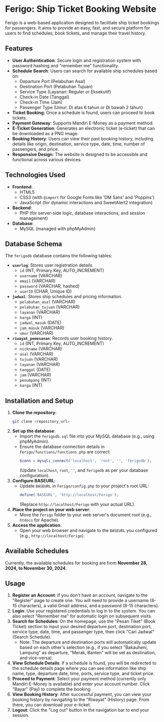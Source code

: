 # Ferigo: Ship Ticket Booking Website

Ferigo is a web-based application designed to facilitate ship ticket bookings for passengers. It aims to provide an easy, fast, and secure platform for users to find schedules, book tickets, and manage their travel history.

## Features

- **User Authentication**: Secure login and registration system with password hashing and "remember me" functionality.
- **Schedule Search**: Users can search for available ship schedules based on:
  - Departure Port (Pelabuhan Asal)
  - Destination Port (Pelabuhan Tujuan)
  - Service Type (Layanan: Reguler or Eksekutif)
  - Check-in Date (Tanggal)
  - Check-in Time (Jam)
  - Passenger Type (Umur: Di atas 6 tahun or Di bawah 2 tahun)
- **Ticket Booking**: Once a schedule is found, users can proceed to book tickets.
- **Payment Gateway**: Supports Mandiri E-Money as a payment method.
- **E-Ticket Generation**: Generates an electronic ticket (e-ticket) that can be downloaded as a PNG image.
- **Booking History**: Users can view their past booking history, including details like origin, destination, service type, date, time, number of passengers, and price.
- **Responsive Design**: The website is designed to be accessible and functional across various devices.

## Technologies Used

- **Frontend**:
  - HTML5
  - CSS3 (with `@import` for Google Fonts like 'DM Sans' and 'Poppins')
  - JavaScript (for dynamic interactions and SweetAlert2 integration)
- **Backend**:
  - PHP (for server-side logic, database interactions, and session management)
- **Database**:
  - MySQL (managed with phpMyAdmin)

## Database Schema

The `ferigodb` database contains the following tables:

- **`userlog`**: Stores user registration details.
  - `id` (INT, Primary Key, AUTO_INCREMENT)
  - `username` (VARCHAR)
  - `email` (VARCHAR)
  - `password` (VARCHAR, hashed)
  - `userID` (CHAR, Unique ID)
- **`jadwal`**: Stores ship schedules and pricing information.
  - `pelabuhan_asal` (VARCHAR)
  - `pelabuhan_tujuan` (VARCHAR)
  - `layanan` (VARCHAR)
  - `harga` (INT)
  - `jadwal_masuk` (DATE)
  - `jam_masuk` (VARCHAR)
  - `umur` (VARCHAR)
- **`riwayat_pemesanan`**: Records user booking history.
  - `id` (INT, Primary Key, AUTO_INCREMENT)
  - `nickname` (VARCHAR)
  - `asal` (VARCHAR)
  - `tujuan` (VARCHAR)
  - `layanan` (VARCHAR)
  - `tanggal` (DATE)
  - `jam` (VARCHAR)
  - `penumpang` (INT)
  - `harga` (INT)

## Installation and Setup

1.  **Clone the repository**:
    ```bash
    git clone <repository_url>
    ```
2.  **Set up the database**:
    - Import the `ferigodb.sql` file into your MySQL database (e.g., using phpMyAdmin).
    - Ensure the database connection details in `Ferigo/functions/functions.php` are correct:
      ```php
      $conn = mysqli_connect('localhost', 'root', '', 'ferigodb');
      ```
      (Update `localhost`, `root`, `''`, and `ferigodb` as per your database configuration).
3.  **Configure BASEURL**:
    - Update `BASEURL` in `Ferigo/config.php` to your project's root URL:
      ```php
      define('BASEURL', 'http://localhost/Ferigo');
      ```
      (Replace `http://localhost/Ferigo` with your actual URL).
4.  **Place the project on your web server**:
    - Move the `Ferigo` folder to your web server's document root (e.g., `htdocs` for Apache).
5.  **Access the application**:
    - Open your web browser and navigate to the `BASEURL` you configured (e.g., `http://localhost/Ferigo`).

## Available Schedules

Currently, the available schedules for booking are from **November 28, 2024, to November 30, 2024**.

## Usage

1.  **Register an Account**: If you don't have an account, navigate to the "Register" page to create one. You will need to provide a username (8-15 characters), a valid Gmail address, and a password (8-15 characters).
2.  **Login**: Use your registered credentials to log in to the system. You can also select "Remember me" for automatic login on subsequent visits.
3.  **Search for Schedules**: On the homepage, use the "Pesan Tiket" (Book Ticket) section to input your desired departure port, destination port, service type, date, time, and passenger type, then click "Cari Jadwal" (Search Schedule).
    - Note: The departure and destination ports will automatically update based on each other's selection (e.g., if you select "Bakauheni, Lampung" as departure, "Merak, Banten" will be set as destination, and vice-versa).
4.  **View Schedule Details**: If a schedule is found, you will be redirected to the schedule details page where you can see information like ship name, type, departure date, time, ports, service type, and ticket price.
5.  **Proceed to Payment**: Select your payment method (currently only Mandiri E-Money is available) and enter your account number. Click "Bayar" (Pay) to complete the booking.
6.  **View Booking History**: After successful payment, you can view your booking history by navigating to the "Riwayat" (History) page. From there, you can download your e-ticket.
7.  **Logout**: Click the "Log out" button in the navigation bar to end your session.
